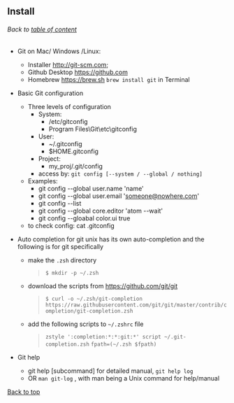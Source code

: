 ## Install
###### Back to [table of content](https://github.com/ShumzZ/LearningNotes/blob/master/Git/GitEssentialTraining-LinkedIn.MD#table-of-contents)

- Git on Mac/ Windows /Linux:
  - Installer http://git-scm.com;
  - Github Desktop https://github.com
  - Homebrew https://brew.sh  `brew install git` in Terminal

- Basic Git configuration
  - Three levels of configuration
    - System:
      - /etc/gitconfig
      - Program Files\Git\etc\gitconfig
    - User:
      - ~/.gitconfig
      - $HOME\.gitconfig
    - Project:
      - my_proj/.git/config  
    - access by: `git config [--system / --global / nothing]`
  - Examples:
    - git config --global user.name 'name'
    - git config --global user.email 'someone@nowhere.com'
    - git config --list
    - git config --global core.editor 'atom --wait'
    - git config --gloabal color.ui true
  - to check config: cat .gitconfig

- Auto completion for git
  unix has its own auto-completion and the following is for git specifically
  - make the `.zsh` directory
    > `$ mkdir -p ~/.zsh`

  - download the scripts from https://github.com/git/git
    > `$ curl -o ~/.zsh/git-completion https://raw.githubusercontent.com/git/git/master/contrib/completion/git-completion.zsh`

  - add the following scripts to `~/.zshrc` file
    > `zstyle ':completion:*:*:git:*' script ~/.git-completion.zsh`
    > `fpath=(~/.zsh $fpath)`

- Git help
  - git help [subcommand] for detailed manual, `git help log`
  - OR `man git-log` , with man being a Unix command for help/manual

[Back to top](#Install)
